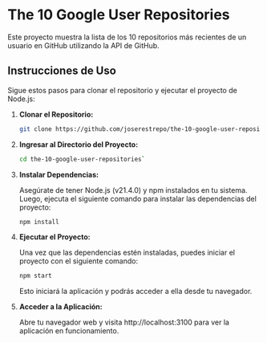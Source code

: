 # The 10 Google User Repositories

Este proyecto muestra la lista de los 10 repositorios más recientes de un usuario en GitHub utilizando la API de GitHub.

## Instrucciones de Uso

Sigue estos pasos para clonar el repositorio y ejecutar el proyecto de Node.js:

1. **Clonar el Repositorio:**

   ```bash
   git clone https://github.com/joserestrepo/the-10-google-user-repositories.git

2. **Ingresar al Directorio del Proyecto:**
    ```bash
    cd the-10-google-user-repositories`

3. **Instalar Dependencias:**

    Asegúrate de tener Node.js (v21.4.0) y npm instalados en tu sistema. Luego, ejecuta el siguiente comando para instalar las dependencias del proyecto:

    ```bash
    npm install
    ```
4. **Ejecutar el Proyecto:**

    Una vez que las dependencias estén instaladas, puedes iniciar el proyecto con el siguiente comando:

    ```bash
    npm start
    ```
    Esto iniciará la aplicación y podrás acceder a ella desde tu navegador.

5.  **Acceder a la Aplicación:**

    Abre tu navegador web y visita http://localhost:3100 para ver la aplicación en funcionamiento.